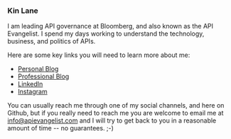 ### Kin Lane
I am leading API governance at Bloomberg, and also known as the API Evangelist. I spend my days working to understand the technology, business, and politics of APIs.

Here are some key links you will need to learn more about me:

- [Personal Blog](https://kinlane.com/)
- [Professional Blog](https://apievangelist.com)
- [LinkedIn](https://www.linkedin.com/in/kinlane)
- [Instagram](https://www.instagram.com/kinlane/)

You can usually reach me through one of my social channels, and here on Github, but if you really need to reach me you are welcome to email me at info@apievangelist.com and I will try to get back to you in a reasonable amount of time -- no guarantees. ;-)
